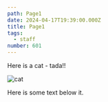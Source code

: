 ```yaml
---
path: Page1
date: 2024-04-17T19:39:00.000Z
title: Page1
tags:
  - staff
number: 601
---
```

Here is a cat - tada!!

![cat](http://placekitten.com/g/300/300 "cat")

Here is some text below it.
